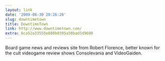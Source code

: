 ```yaml
---
layout: link
date: '2009-08-30 20:26:26'
slug: downtimetown
title: DowntimeTown
link: http://www.downtimetown.com/
extra: 6ca52a33555e880b0395a50bad5d9608
---
```


Board game news and reviews site from Robert Florence, better known for the cult videogame review shows Consolevania and VideoGaiden.